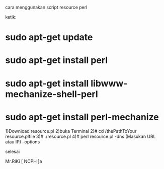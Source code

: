 cara menggunakan script resource perl

ketik:
# sudo apt-get update  
# sudo apt-get install perl
# sudo apt-get install libwww-mechanize-shell-perl
# sudo apt-get install perl-mechanize


1)Download resource.pl
2)buka Terminal
2)# cd /thePathToYour resource.plfile
3)# ./resource.pl
4)# perl resource.pl -dns (Masukan URL atau IP) -options



selesai


Mr.RiKi [ NCPH ]a 
